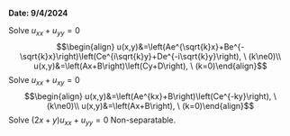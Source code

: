 **Date: 9/4/2024**

Solve $u_{xx} + u_{yy} = 0$
$$\begin{align}
u(x,y)&=\left(Ae^{\sqrt{k}x}+Be^{-\sqrt{k}x}\right)\left(Ce^{i\sqrt{k}y}+De^{-i\sqrt{k}y}\right), \ (k\ne0)\\
u(x,y)&=\left(Ax+B\right)\left(Cy+D\right), \ (k=0)\end{align}$$
Solve $u_{xx} + u_{xy} = 0$
$$\begin{align}
u(x,y)&=\left(Ae^{kx}+B\right)\left(Ce^{-ky}\right), \ (k\ne0)\\
u(x,y)&=\left(Ax+B\right), \ (k=0)\end{align}$$
Solve $(2x+y)u_{xx} + u_{yy} = 0$
Non-separatable.
